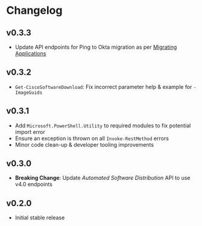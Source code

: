 Changelog
=========

v0.3.3
------

- Update API endpoints for Ping to Okta migration as per [Migrating Applications](https://apiconsole.cisco.com/docs/read/overview/Migrating_Applications)

v0.3.2
------

- `Get-CiscoSoftwareDownload`: Fix incorrect parameter help & example for `-ImageGuids`

v0.3.1
------

- Add `Microsoft.PowerShell.Utility` to required modules to fix potential import error
- Ensure an exception is thrown on all `Invoke-RestMethod` errors
- Minor code clean-up & developer tooling improvements

v0.3.0
------

- **Breaking Change**: Update *Automated Software Distribution* API to use v4.0 endpoints

v0.2.0
------

- Initial stable release
